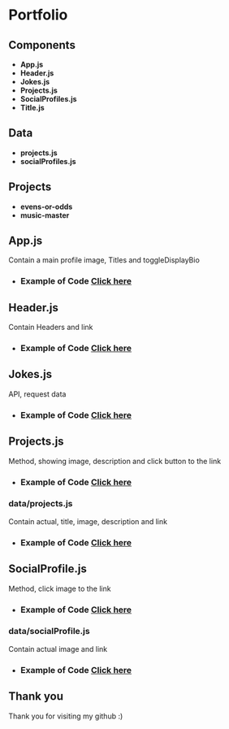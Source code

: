  
 # Portfolio

<h2>Components</h2>

- **App.js**
- **Header.js**
- **Jokes.js**
- **Projects.js**
- **SocialProfiles.js**
- **Title.js**

<h2>Data</h2>

- **projects.js**
- **socialProfiles.js**

<h2>Projects</h2>

- **evens-or-odds**
- **music-master**

<h2>App.js</h2>

Contain a main profile image, Titles and toggleDisplayBio

* ### Example of Code [Click here](https://github.com/ChungmanPARK12/Portfolio/tree/9295a7ac882269a154921a99f74184f5c4a7b6ae/Links)

<h2>Header.js</h2>

Contain Headers and link

* ### Example of Code [Click here](https://github.com/ChungmanPARK12/Portfolio/tree/d8f126a0d2656d92f13f227f8a9dc8e5f7a19aaf/Links/Header)

<h2>Jokes.js</h2>

API, request data

* ### Example of Code [Click here](https://github.com/ChungmanPARK12/Portfolio/tree/48fc169909c565fafe2b68f4625cb619cf084d9f/Links/Joke)

<h2>Projects.js</h2>

Method, showing image, description and click button to the link

* ### Example of Code [Click here](https://github.com/ChungmanPARK12/Portfolio/tree/c6372002e3308cd53bbb33a278966b0f2da6aaaf/Links/Projects)

<h3>data/projects.js</h3>

Contain actual, title, image, description and link

* ### Example of Code [Click here](https://github.com/ChungmanPARK12/Portfolio/tree/c6372002e3308cd53bbb33a278966b0f2da6aaaf/Links/Projects/projects)

<h2>SocialProfile.js</h2>

Method, click image to the link

* ### Example of Code [Click here](https://github.com/ChungmanPARK12/Portfolio/tree/c6372002e3308cd53bbb33a278966b0f2da6aaaf/Links/Projects)

<h3>data/socialProfile.js</h3>

Contain actual image and link

* ### Example of Code [Click here](https://github.com/ChungmanPARK12/Portfolio/tree/c6372002e3308cd53bbb33a278966b0f2da6aaaf/Links/Projects/projects)


## Thank you
Thank you for visiting my github :)

 
